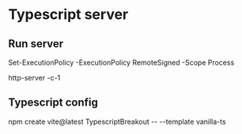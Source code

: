 
# Typescript server

## Run server
Set-ExecutionPolicy -ExecutionPolicy RemoteSigned -Scope Process

http-server -c-1

## Typescript config

npm create vite@latest TypescriptBreakout -- --template vanilla-ts